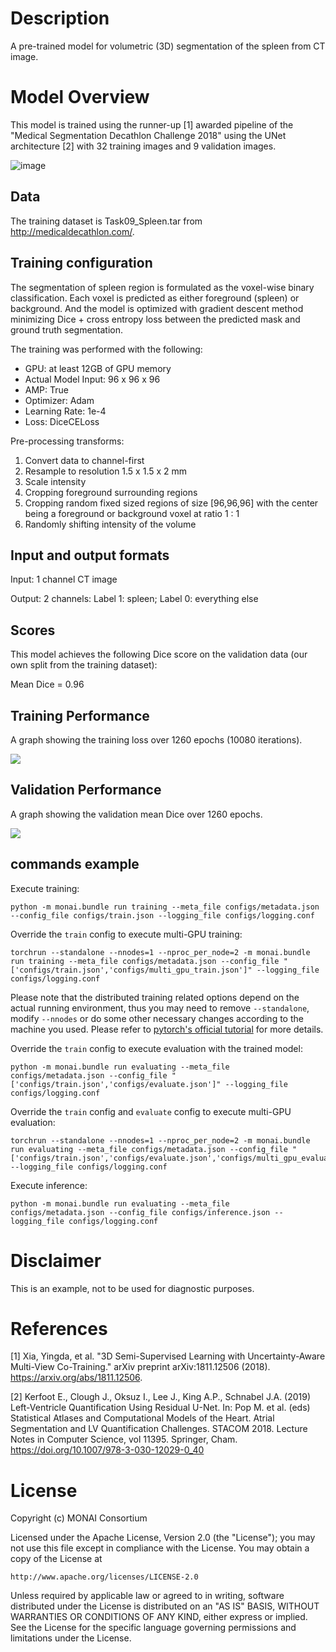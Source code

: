 # Description
A pre-trained model for volumetric (3D) segmentation of the spleen from CT image.

# Model Overview
This model is trained using the runner-up [1] awarded pipeline of the "Medical Segmentation Decathlon Challenge 2018" using the UNet architecture [2] with 32 training images and 9 validation images.

![image](https://developer.download.nvidia.com/assets/Clara/Images/clara_pt_spleen_ct_segmentation_workflow.png) 

## Data
The training dataset is Task09_Spleen.tar from http://medicaldecathlon.com/.

## Training configuration
The segmentation of spleen region is formulated as the voxel-wise binary classification. Each voxel is predicted as either foreground (spleen) or background. And the model is optimized with gradient descent method minimizing Dice + cross entropy loss between the predicted mask and ground truth segmentation. 

The training was performed with the following:

- GPU: at least 12GB of GPU memory
- Actual Model Input: 96 x 96 x 96
- AMP: True
- Optimizer: Adam
- Learning Rate: 1e-4
- Loss: DiceCELoss

Pre-processing transforms:

1. Convert data to channel-first
2. Resample to resolution 1.5 x 1.5 x 2 mm
3. Scale intensity
4. Cropping foreground surrounding regions
5. Cropping random fixed sized regions of size [96,96,96] with the center being a foreground or background voxel at ratio 1 : 1
6. Randomly shifting intensity of the volume

## Input and output formats
Input: 1 channel CT image

Output: 2 channels: Label 1: spleen; Label 0: everything else

## Scores
This model achieves the following Dice score on the validation data (our own split from the training dataset):

Mean Dice = 0.96

## Training Performance
A graph showing the training loss over 1260 epochs (10080 iterations).

![](https://developer.download.nvidia.com/assets/Clara/Images/clara_pt_spleen_ct_segmentation_train_2.png) <br>

## Validation Performance
A graph showing the validation mean Dice over 1260 epochs.

![](https://developer.download.nvidia.com/assets/Clara/Images/clara_pt_spleen_ct_segmentation_val_2.png) <br>


## commands example
Execute training:

```
python -m monai.bundle run training --meta_file configs/metadata.json --config_file configs/train.json --logging_file configs/logging.conf
```

Override the `train` config to execute multi-GPU training:

```
torchrun --standalone --nnodes=1 --nproc_per_node=2 -m monai.bundle run training --meta_file configs/metadata.json --config_file "['configs/train.json','configs/multi_gpu_train.json']" --logging_file configs/logging.conf
```

Please note that the distributed training related options depend on the actual running environment, thus you may need to remove `--standalone`, modify `--nnodes` or do some other necessary changes according to the machine you used.
Please refer to [pytorch's official tutorial](https://pytorch.org/tutorials/intermediate/ddp_tutorial.html) for more details.

Override the `train` config to execute evaluation with the trained model:

```
python -m monai.bundle run evaluating --meta_file configs/metadata.json --config_file "['configs/train.json','configs/evaluate.json']" --logging_file configs/logging.conf
```

Override the `train` config and `evaluate` config to execute multi-GPU evaluation:

```
torchrun --standalone --nnodes=1 --nproc_per_node=2 -m monai.bundle run evaluating --meta_file configs/metadata.json --config_file "['configs/train.json','configs/evaluate.json','configs/multi_gpu_evaluate.json']" --logging_file configs/logging.conf
```

Execute inference:

```
python -m monai.bundle run evaluating --meta_file configs/metadata.json --config_file configs/inference.json --logging_file configs/logging.conf
```

# Disclaimer
This is an example, not to be used for diagnostic purposes.

# References
[1] Xia, Yingda, et al. "3D Semi-Supervised Learning with Uncertainty-Aware Multi-View Co-Training." arXiv preprint arXiv:1811.12506 (2018). https://arxiv.org/abs/1811.12506.

[2] Kerfoot E., Clough J., Oksuz I., Lee J., King A.P., Schnabel J.A. (2019) Left-Ventricle Quantification Using Residual U-Net. In: Pop M. et al. (eds) Statistical Atlases and Computational Models of the Heart. Atrial Segmentation and LV Quantification Challenges. STACOM 2018. Lecture Notes in Computer Science, vol 11395. Springer, Cham. https://doi.org/10.1007/978-3-030-12029-0_40

# License
Copyright (c) MONAI Consortium

Licensed under the Apache License, Version 2.0 (the "License");
you may not use this file except in compliance with the License.
You may obtain a copy of the License at

    http://www.apache.org/licenses/LICENSE-2.0

Unless required by applicable law or agreed to in writing, software
distributed under the License is distributed on an "AS IS" BASIS,
WITHOUT WARRANTIES OR CONDITIONS OF ANY KIND, either express or implied.
See the License for the specific language governing permissions and
limitations under the License.
